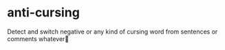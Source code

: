 # anti-cursing
Detect and switch negative or any kind of cursing word from sentences or comments whatever🤬
